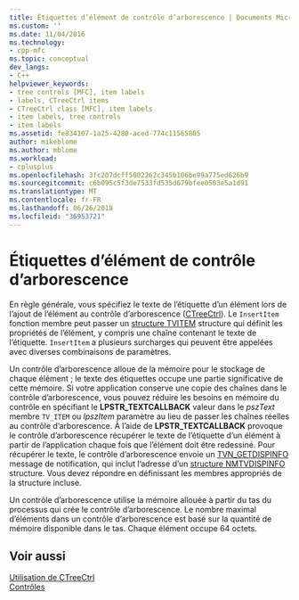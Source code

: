 ```yaml
---
title: Étiquettes d’élément de contrôle d’arborescence | Documents Microsoft
ms.custom: ''
ms.date: 11/04/2016
ms.technology:
- cpp-mfc
ms.topic: conceptual
dev_langs:
- C++
helpviewer_keywords:
- tree controls [MFC], item labels
- labels, CTreeCtrl items
- CTreeCtrl class [MFC], item labels
- item labels, tree controls
- item labels
ms.assetid: fe834107-1a25-4280-aced-774c11565805
author: mikeblome
ms.author: mblome
ms.workload:
- cplusplus
ms.openlocfilehash: 3fc207dcff5002262c345b106be99a775ed626b9
ms.sourcegitcommit: c6b095c5f3de7533fd535d679bfee0503e5a1d91
ms.translationtype: MT
ms.contentlocale: fr-FR
ms.lasthandoff: 06/26/2018
ms.locfileid: "36953721"
---
```

# <a name="tree-control-item-labels"></a>Étiquettes d’élément de contrôle d’arborescence
En règle générale, vous spécifiez le texte de l’étiquette d’un élément lors de l’ajout de l’élément au contrôle d’arborescence ([CTreeCtrl](../mfc/reference/ctreectrl-class.md)). Le `InsertItem` fonction membre peut passer un [structure TVITEM](http://msdn.microsoft.com/library/windows/desktop/bb773456) structure qui définit les propriétés de l’élément, y compris une chaîne contenant le texte de l’étiquette. `InsertItem` a plusieurs surcharges qui peuvent être appelées avec diverses combinaisons de paramètres.  
  
 Un contrôle d’arborescence alloue de la mémoire pour le stockage de chaque élément ; le texte des étiquettes occupe une partie significative de cette mémoire. Si votre application conserve une copie des chaînes dans le contrôle d’arborescence, vous pouvez réduire les besoins en mémoire du contrôle en spécifiant le **LPSTR_TEXTCALLBACK** valeur dans le *pszText* membre `TV_ITEM` ou *lpszItem* paramètre au lieu de passer les chaînes réelles au contrôle d’arborescence. À l’aide de **LPSTR_TEXTCALLBACK** provoque le contrôle d’arborescence récupérer le texte de l’étiquette d’un élément à partir de l’application chaque fois que l’élément doit être redessiné. Pour récupérer le texte, le contrôle d’arborescence envoie un [TVN_GETDISPINFO](http://msdn.microsoft.com/library/windows/desktop/bb773518) message de notification, qui inclut l’adresse d’un [structure NMTVDISPINFO](http://msdn.microsoft.com/library/windows/desktop/bb773418) structure. Vous devez répondre en définissant les membres appropriés de la structure incluse.  
  
 Un contrôle d’arborescence utilise la mémoire allouée à partir du tas du processus qui crée le contrôle d’arborescence. Le nombre maximal d’éléments dans un contrôle d’arborescence est basé sur la quantité de mémoire disponible dans le tas. Chaque élément occupe 64 octets.  
  
## <a name="see-also"></a>Voir aussi  
 [Utilisation de CTreeCtrl](../mfc/using-ctreectrl.md)   
 [Contrôles](../mfc/controls-mfc.md)

